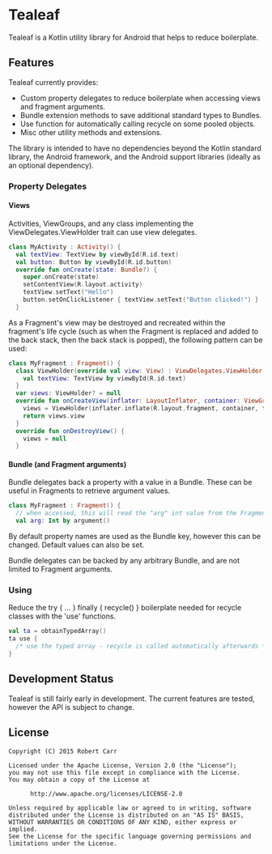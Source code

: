 # Tealeaf

Tealeaf is a Kotlin utility library for Android that helps to reduce boilerplate.

## Features

Tealeaf currently provides:

 - Custom property delegates to reduce boilerplate when accessing views and fragment arguments.
 - Bundle extension methods to save additional standard types to Bundles.
 - Use function for automatically calling recycle on some pooled objects.
 - Misc other utility methods and extensions.

The library is intended to have no dependencies beyond the Kotlin standard library, the Android framework, and the
Android support libraries (ideally as an optional dependency).
 
### Property Delegates
 
#### Views

Activities, ViewGroups, and any class implementing the ViewDelegates.ViewHolder trait can use view delegates.

```kotlin
class MyActivity : Activity() {
  val textView: TextView by viewById(R.id.text)
  val button: Button by viewById(R.id.button)
  override fun onCreate(state: Bundle?) {
    super.onCreate(state)
    setContentView(R.layout.activity)
    textView.setText("Hello")
    button.setOnClickListener { textView.setText("Button clicked!") }
  }
```

As a Fragment's view may be destroyed and recreated within the fragment's life cycle (such as when the Fragment is
replaced and added to the back stack, then the back stack is popped), the following pattern can be used:

```kotlin
class MyFragment : Fragment() {
  class ViewHolder(override val view: View) : ViewDelegates.ViewHolder {
    val textView: TextView by viewById(R.id.text)
  }
  var views: ViewHolder? = null
  override fun onCreateView(inflater: LayoutInflater, container: ViewGroup?, state: Bundle?): View? {
    views = ViewHolder(inflater.inflate(R.layout.fragment, container, false))
    return views.view
  }
  override fun onDestroyView() {
    views = null
  }
```

#### Bundle (and Fragment arguments)

Bundle delegates back a property with a value in a Bundle. These can be useful in Fragments to retrieve argument
values.

```kotlin
class MyFragment : Fragment() {
  // when accessed, this will read the "arg" int value from the Fragment's arguments Bundle
  val arg: Int by argument()
```

By default property names are used as the Bundle key, however this can be changed. Default values can also be set.

Bundle delegates can be backed by any arbitrary Bundle, and are not limited to Fragment arguments.

### Using

Reduce the try { ... } finally { recycle() } boilerplate needed for recycle classes with the 'use' functions.

```kotlin
val ta = obtainTypedArray()
ta use {
  /* use the typed array - recycle is called automatically afterwards */
}
```

## Development Status

Tealeaf is still fairly early in development. The current features are tested, however the API is subject to change.

## License

    Copyright (C) 2015 Robert Carr

    Licensed under the Apache License, Version 2.0 (the "License");
    you may not use this file except in compliance with the License.
    You may obtain a copy of the License at

          http://www.apache.org/licenses/LICENSE-2.0

    Unless required by applicable law or agreed to in writing, software
    distributed under the License is distributed on an "AS IS" BASIS,
    WITHOUT WARRANTIES OR CONDITIONS OF ANY KIND, either express or implied.
    See the License for the specific language governing permissions and
    limitations under the License.
